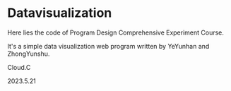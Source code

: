 # Datavisualization

Here lies the code of Program Design Comprehensive Experiment Course. 

It's a simple data visualization web program written by YeYunhan and ZhongYunshu. 

Cloud.C

2023.5.21
